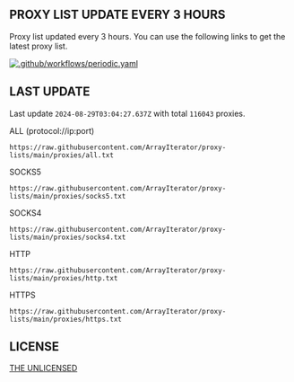 
## PROXY LIST UPDATE EVERY 3 HOURS

Proxy list updated every 3 hours. You can use the following links to get the latest proxy list.

[![.github/workflows/periodic.yaml](https://github.com/ArrayIterator/proxy-lists/actions/workflows/periodic.yaml/badge.svg?branch=main)](https://github.com/ArrayIterator/proxy-lists/actions/workflows/periodic.yaml)

## LAST UPDATE

Last update `2024-08-29T03:04:27.637Z` with total `116043` proxies.

ALL (protocol://ip:port)

```
https://raw.githubusercontent.com/ArrayIterator/proxy-lists/main/proxies/all.txt
```

SOCKS5

```
https://raw.githubusercontent.com/ArrayIterator/proxy-lists/main/proxies/socks5.txt
```

SOCKS4

```
https://raw.githubusercontent.com/ArrayIterator/proxy-lists/main/proxies/socks4.txt
```

HTTP

```
https://raw.githubusercontent.com/ArrayIterator/proxy-lists/main/proxies/http.txt
```

HTTPS

```
https://raw.githubusercontent.com/ArrayIterator/proxy-lists/main/proxies/https.txt
```

## LICENSE

[THE UNLICENSED](LICENSE)
